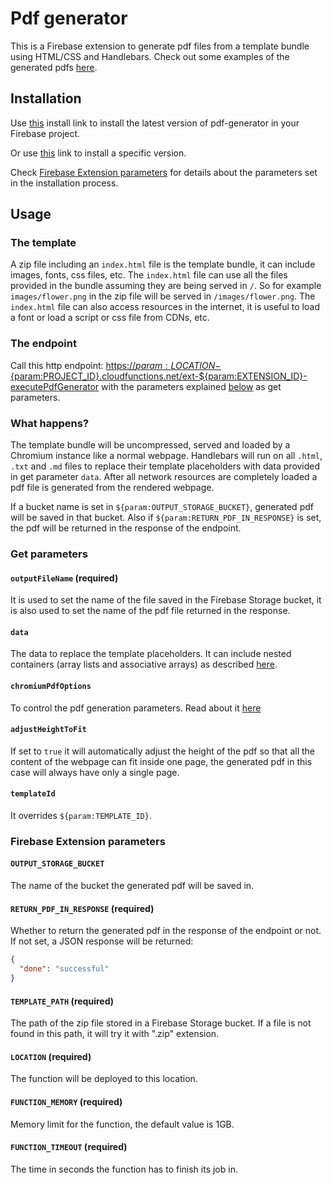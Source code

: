 # Pdf generator

This is a Firebase extension to generate pdf files from a template bundle using
HTML/CSS and Handlebars. Check out some examples of the generated pdfs
[here](template-samples).

## Installation

Use
[this](https://console.firebase.google.com/project/test-fdaf6/extensions/install?ref=sassanh%2Fpdf-generator)
install link to install the latest version of pdf-generator in your Firebase
project.

Or use
[this](https://console.firebase.google.com/project/test-fdaf6/extensions/install?ref=sassanh%2Fpdf-generator@<VERSION_HERE>)
link to install a specific version.

Check [Firebase Extension parameters](#firebase-extension-parameters) for
details about the parameters set in the installation process.

## Usage

### The template

A zip file including an `index.html` file is the template bundle, it can include
images, fonts, css files, etc. The `index.html` file can use all the files
provided in the bundle assuming they are being served in `/`. So for example
`images/flower.png` in the zip file will be served in `/images/flower.png`. The
`index.html` file can also access resources in the internet, it is useful to
load a font or load a script or css file from CDNs, etc.

### The endpoint

Call this http endpoint:
[https://${param:LOCATION}-${param:PROJECT\_ID}.cloudfunctions.net/ext-${param:EXTENSION\_ID}-executePdfGenerator]()
with the parameters explained [below](#get-parameters) as get parameters.

### What happens?

The template bundle will be uncompressed, served and loaded by a Chromium
instance like a normal webpage. Handlebars will run on all `.html`, `.txt` and
`.md` files to replace their template placeholders with data provided in get
parameter `data`. After all network resources are completely loaded a pdf file
is generated from the rendered webpage.

If a bucket name is set in `${param:OUTPUT_STORAGE_BUCKET}`, generated pdf will
be saved in that bucket. Also if `${param:RETURN_PDF_IN_RESPONSE}` is set, the
pdf will be returned in the response of the endpoint.

### Get parameters

#### `outputFileName` (required)

It is used to set the name of the file saved in the Firebase Storage bucket, it
is also used to set the name of the pdf file returned in the response.

#### `data`

The data to replace the template placeholders. It can include nested containers
(array lists and associative arrays) as described
[here](https://www.npmjs.com/package/qs).

#### `chromiumPdfOptions`

To control the pdf generation parameters.
Read about it [here](https://www.puppeteersharp.com/api/PuppeteerSharp.PdfOptions.html)

#### `adjustHeightToFit`

If set to `true` it will automatically adjust the height of the pdf so that all
the content of the webpage can fit inside one page, the generated pdf in this
case will always have only a single page.

#### `templateId`

It overrides `${param:TEMPLATE_ID}`.

### Firebase Extension parameters

#### `OUTPUT_STORAGE_BUCKET`

The name of the bucket the generated pdf will be saved in.

#### `RETURN_PDF_IN_RESPONSE` (required)

Whether to return the generated pdf in the response of the endpoint or not.
If not set, a JSON response will be returned:

```json
{
  "done": "successful"
}
```

#### `TEMPLATE_PATH` (required)

The path of the zip file stored in a Firebase Storage bucket.
If a file is not found in this path, it will try it with ".zip" extension.

#### `LOCATION` (required)

The function will be deployed to this location.

#### `FUNCTION_MEMORY` (required)

Memory limit for the function, the default value is 1GB.

#### `FUNCTION_TIMEOUT` (required)

The time in seconds the function has to finish its job in.

